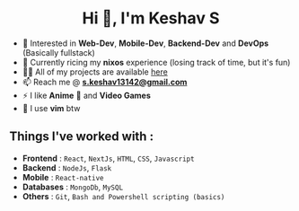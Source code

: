 <h1 align="center">Hi 👋, I'm Keshav S</h1>

- 🚀 Interested in **Web-Dev**, **Mobile-Dev**, **Backend-Dev** and **DevOps** (Basically fullstack)
- 🍙 Currently ricing my **nixos** experience (losing track of time, but it's fun)
- 👨‍💻 All of my projects are available <a href="https://github.com/Keshav13142?tab=repositories"
    target="_blank">here</a>
- 📫 Reach me @ **s.keshav13142@gmail.com**
- ⚡ I like **Anime** 🤖 and **Video Games**
- 📝 I use **vim** btw

## Things I've worked with :

- **Frontend** : `React`, `NextJs`, `HTML`, `CSS`, `Javascript`
- **Backend**  : `NodeJs`, `Flask`
- **Mobile** : `React-native`
- **Databases** : `MongoDb`, `MySQL`
- **Others** : `Git`, `Bash and Powershell scripting (basics)`

<!--- ![](https://github-profile-summary-cards.vercel.app/api/cards/profile-details?username=keshav13142&theme=github_dark)
// ![](https://github-readme-stats.vercel.app/api/top-langs/?username=keshav13142&layout=compact&theme=dark)

// Catpuccin themes stats
// ![mocha user preview](https://github-readme-stats.vercel.app/api?username=keshav13142&show_icons=true&bg_color=1e1e2e&text_color=cdd6f4&icon_color=cba6f7&title_color=94e2d5)
// ![mocha repo preview](https://github-readme-stats.vercel.app/api/pin/?username=keshav&repo=.dotfiles&bg_color=1e1e2e&text_color=cdd6f4&icon_color=cba6f7&title_color=94e2d5) -->
